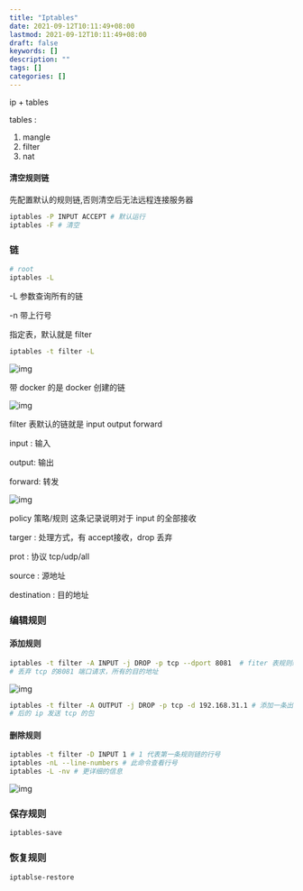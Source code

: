 ```yaml
---
title: "Iptables"
date: 2021-09-12T10:11:49+08:00
lastmod: 2021-09-12T10:11:49+08:00
draft: false
keywords: []
description: ""
tags: []
categories: []
---
```


ip + tables

tables :

1. mangle
2. filter
3. nat

#### 清空规则链

先配置默认的规则链,否则清空后无法远程连接服务器

```bash
iptables -P INPUT ACCEPT # 默认运行
iptables -F # 清空
```

### 链

```bash
# root
iptables -L 
```

-L 参数查询所有的链

-n 带上行号

指定表，默认就是 filter

```bash
iptables -t filter -L
```

![img](https://secure.wostatic.cn/static/xwUCtNYrCb1tS6eBT9cY1X/image.png?auth_key=1631412985-6FdSVDtkJvkHYtnU7pCmrN-0-bc80a6695187ea603fbb1acb7e5d0ff2)

带 docker 的是 docker 创建的链

![img](https://secure.wostatic.cn/static/nXJqb28GWMc758iJUGc655/image.png?auth_key=1631413190-dkYq8oyVHGZSgeG5izNtxy-0-326492a0f0f57541dd277bebca0a6afd)

filter 表默认的链就是 input output forward

input : 输入

output: 输出

forward: 转发

![img](https://secure.wostatic.cn/static/o5pzCWGDM8dep2uLZiDa4V/image.png?auth_key=1631413211-gXCsuBpPXbaVhohQUXWTPT-0-454c60e40e1b0961561c446b655b9bdf)

policy 策略/规则 这条记录说明对于 input 的全部接收

targer : 处理方式，有 accept接收，drop 丢弃

prot : 协议 tcp/udp/all

source : 源地址

destination : 目的地址

### 编辑规则

#### 添加规则

```bash
iptables -t filter -A INPUT -j DROP -p tcp --dport 8081  # fiter 表规则新增一条入站规则，
# 丢弃 tcp 的8081 端口请求，所有的目的地址
```

![img](https://secure.wostatic.cn/static/w1wo6xHoYbxm8YQQRB9mLR/image.png?auth_key=1631413230-cqJpbcWsMvVtjnVebqYq8m-0-da35f6d257cf5aef020ecb5dc47e1e9f)

```bash
iptables -t filter -A OUTPUT -j DROP -p tcp -d 192.168.31.1 # 添加一条出站规则，禁止向 -d
# 后的 ip 发送 tcp 的包
```

#### 删除规则

```bash
iptables -t filter -D INPUT 1 # 1 代表第一条规则链的行号
iptables -nL --line-numbers # 此命令查看行号
iptables -L -nv # 更详细的信息
```

![img](https://secure.wostatic.cn/static/scMBLuSgVnoekjeKBNXMUk/image.png?auth_key=1631413248-eguuqeBn7DXuh9G5ZJkAzW-0-17dc4dd0c7ae037bdddbe90c66b56328)

### 保存规则

```Bash
iptables-save
```

### 恢复规则

```bash
iptablse-restore
```

### 

